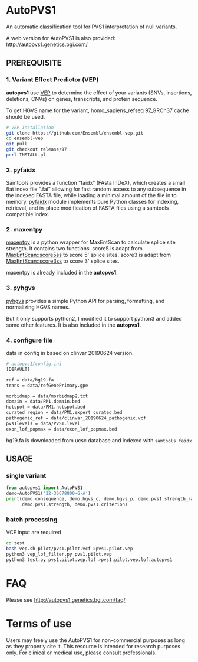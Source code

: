 # AutoPVS1
An automatic classification tool for PVS1 interpretation of null variants.

A web version for AutoPVS1 is also provided: http://autopvs1.genetics.bgi.com/

## PREREQUISITE
### 1. Variant Effect Predictor (VEP)
**autopvs1** use [VEP](https://asia.ensembl.org/info/docs/tools/vep/index.html) to determine the effect of your 
variants (SNVs, insertions, deletions, CNVs) on genes, 
transcripts, and protein sequence.

To get HGVS name for the variant, homo_sapiens_refseq 97_GRCh37 cache should be used.

```bash
# VEP Installation
git clone https://github.com/Ensembl/ensembl-vep.git
cd ensembl-vep
git pull
git checkout release/97
perl INSTALL.pl
```

### 2. pyfaidx
Samtools provides a function “faidx” (FAsta InDeX), which creates a small flat index file “.fai” 
allowing for fast random access to any subsequence in the indexed FASTA file, 
while loading a minimal amount of the file in to memory. 
[pyfaidx](https://pypi.org/project/pyfaidx/) module implements pure Python classes for indexing, retrieval, 
and in-place modification of FASTA files using a samtools compatible index.

### 2. maxentpy
[maxentpy](https://github.com/kepbod/maxentpy) is a python wrapper for MaxEntScan to calculate splice site strength.
It contains two functions. score5 is adapt from [MaxEntScan::score5ss](http://genes.mit.edu/burgelab/maxent/Xmaxentscan_scoreseq.html) to score 5' splice sites. 
score3 is adapt from [MaxEntScan::score3ss](http://genes.mit.edu/burgelab/maxent/Xmaxentscan_scoreseq_acc.html) to score 3' splice sites. 

maxentpy is already included in the **autopvs1**.

### 3. pyhgvs
[pyhgvs](https://github.com/counsyl/hgvs) provides a simple Python API for parsing, formatting, and normalizing HGVS names.

But it only supports python2, I modified it to support python3 and added some other features. 
It is also included in 
the **autopvs1**.

### 4. configure file

data in config in based on clinvar 20190624 version.

```bash
# autopvs1/config.ini
[DEFAULT]

ref = data/hg19.fa
trans = data/refGenePrimary.gpe

morbidmap = data/morbidmap2.txt
domain = data/PM1.domain.bed
hotspot = data/PM1.hotspot.bed
curated_region = data/PM1.expert_curated.bed
pathogenic_ref = data/clinvar_20190624_pathogenic.vcf
pvs1levels = data/PVS1.level
exon_lof_popmax = data/exon_lof_popmax.bed
```
hg19.fa is downloaded from ucsc database and indexed with `samtools faidx` 

## USAGE
### single variant
```python
from autopvs1 import AutoPVS1
demo=AutoPVS1('22-36678800-G-A')
print(demo.consequence, demo.hgvs_c, demo.hgvs_p, demo.pvs1.strength_raw, 
      demo.pvs1.strength, demo.pvs1.criterion)
```

### batch processing
VCF input are required
```bash
cd test
bash vep.sh pilot/pvs1.pilot.vcf >pvs1.pilot.vep
python3 vep_lof_filter.py pvs1.pilot.vep
python3 test.py pvs1.pilot.vep.lof >pvs1.pilot.vep.lof.autopvs1

```

# FAQ
Please see http://autopvs1.genetics.bgi.com/faq/

# Terms of use
Users may freely use the AutoPVS1 for non-commercial purposes as long as they properly cite it. 
This resource is intended for research purposes only. For clinical or medical use, please consult professionals.
